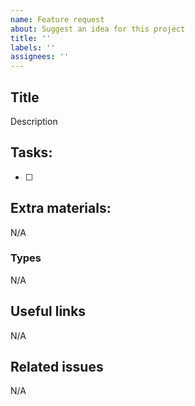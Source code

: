 ```yaml
---
name: Feature request
about: Suggest an idea for this project
title: ''
labels: ''
assignees: ''
---
```


## Title

Description

## Tasks:

- [ ]

## Extra materials:

N/A

### Types

N/A

## Useful links

N/A

## Related issues

N/A
